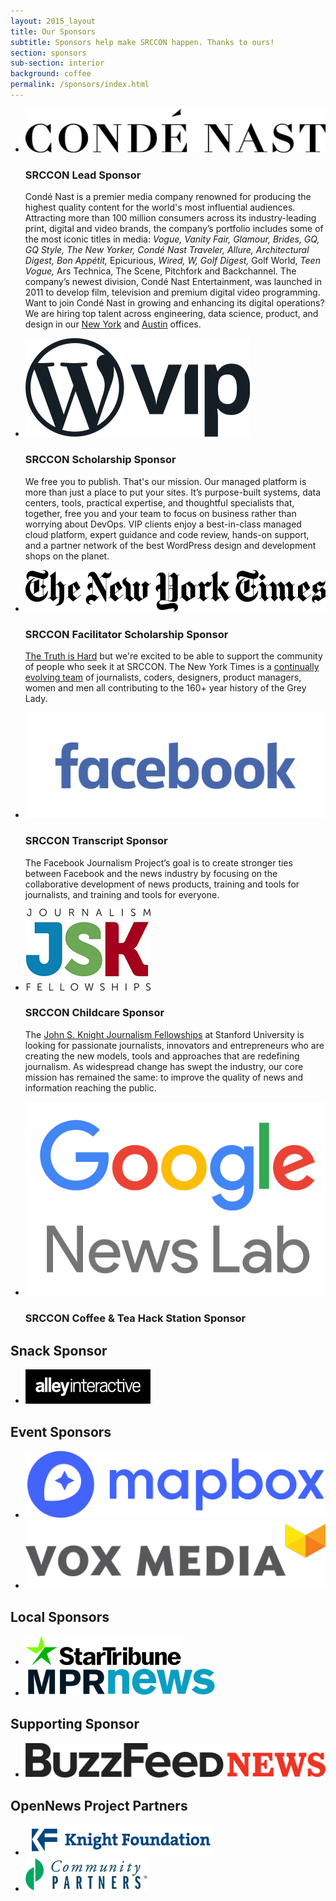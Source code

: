 ```yaml
---
layout: 2015_layout
title: Our Sponsors
subtitle: Sponsors help make SRCCON happen. Thanks to ours!
section: sponsors
sub-section: interior
background: coffee
permalink: /sponsors/index.html
---
```

<div id="sponsorpage">
<ul class="toplevel">

<li><a href="http://www.condenast.com" class="imglink"><img src="/media/img/partners/2017/conde.png"></a>
<h3>SRCCON Lead Sponsor</h3>
<p>Condé Nast is a premier media company renowned for producing the highest quality content for the world's most influential audiences.  Attracting more than 100 million consumers across its industry-leading print, digital and video brands, the company’s portfolio includes some of the most iconic titles in media: <i>Vogue, Vanity Fair, Glamour, Brides, GQ, GQ Style, The New Yorker, Condé Nast Traveler, Allure, Architectural Digest, Bon Appétit,</i> Epicurious, <i>Wired, W, Golf Digest,</i> Golf World, <i>Teen Vogue,</i> Ars Technica, The Scene, Pitchfork and Backchannel.  The company’s newest division, Condé Nast Entertainment, was launched in 2011 to develop film, television and premium digital video programming. Want to join Condé Nast in growing and enhancing its digital operations? We are hiring top talent across engineering, data science, product, and design in our <a href="http://condenast.avature.net/careers/SearchJobsTechnology">New York</a> and <a href="http://www.condenast.com/austin/">Austin</a> offices.
</p></li>

<li class="accessiblitysponsor wordpress"><a href="https://vip.wordpress.com/" class="imglink"><img src="/media/img/partners/2017/WordPressVIP.jpg"></a>
<h3>SRCCON Scholarship Sponsor</h3>
<p>We free you to publish. That's our mission. Our managed platform is more than just a place to put your sites. It’s purpose-built systems, data centers, tools, practical expertise, and thoughtful specialists that, together, free you and your team to focus on business rather than worrying about DevOps. VIP clients enjoy a best-in-class managed cloud platform, expert guidance and code review, hands-on support, and a partner network of the best WordPress design and development shops on the planet.</p></li>

<li class="accessiblitysponsor"><a href="http://www.nytimes.com" class="imglink"><img src="/media/img/partners/2017/NYT.png" class="nyt"></a>
<h3>SRCCON Facilitator Scholarship Sponsor</h3>
<p><a href="https://www.youtube.com/watch?v=gY0Fdz350GE">The Truth is Hard</a> but we're excited to be able to support the community of people who seek it at SRCCON. The New York Times is a <a href="http://www.nytco.com/careers/us-opportunites/">continually evolving team</a> of journalists, coders, designers, product managers, women and men all contributing to the 160+ year history of the Grey Lady.</p></li>

<li class="accessiblitysponsor"><a href="http://facebook.com" class="imglink"><img src="/media/img/partners/2017/Facebook-06-2015-Blue-on-White.jpg" class="nyt"></a>
<h3>SRCCON Transcript Sponsor</h3>
<p>The Facebook Journalism Project’s goal is to create stronger ties between Facebook and the news industry by focusing on the collaborative development of news products, training and tools for journalists, and training and tools for everyone.</p></li>

<li class="accessiblitysponsor"><a href="http://jsk.stanford.edu/" class="imglink"><img src="/media/img/partners/2017/jsk.jpg" class="jsk"></a>
<h3>SRCCON Childcare Sponsor</h3>
<p>The <a href="http://jsk.stanford.edu/">John S. Knight Journalism Fellowships</a> at Stanford University is looking for passionate journalists, innovators and entrepreneurs who are creating the new models, tools and approaches that are redefining journalism. As widespread change has swept the industry, our core mission has remained the same: to improve the quality of news and information reaching the public.</p></li>

<li class="accessiblitysponsor"><a href="https://newslab.withgoogle.com/" class="imglink"><img src="/media/img/partners/2017/news-lab-logo-2.png"></a>
<h3>SRCCON Coffee & Tea Hack Station Sponsor</h3></li>

</ul>

<h2>Snack Sponsor</h2>
<ul class="eventsponsor meals">
    <li class="alley"><a href="http://www.alleyinteractive.com/" class="imglink"><img src="/media/img/partners/2017/alley.jpg"></a></li>
</ul>

<h2>Event Sponsors</h2>
<ul class="eventsponsor">
    <li><a href="https://www.mapbox.com/" class="imglink"><img src="/media/img/partners/2017/mapbox-logo-color.svg"></a></li>
    <li class="djnf"><a href="http://www.voxmedia.com/" class="imglink"><img src="/media/img/partners/2017/vox_media_horiz.png"></a></li>
</ul>

<h2>Local Sponsors</h2>
<ul class="eventsponsor">
    <li><a href="http://www.startribune.com/" class="imglink"><img src="/media/img/partners/2017/StarTrib_Logo_Hor.jpg"></a></li>
    <li class="mprnews"><a href="http://mpr.org" class="imglink"><img src="/media/img/partners/2017/MPRnews_horz2.png"></a></li>
</ul>

<h2>Supporting Sponsor</h2>
<ul class="supportingsponsor">
    <li class="buzzfeed"><a href="https://www.buzzfeed.com" class="imglink"><img src="/media/img/partners/2017/BuzzFeedNews_Color.png"></a></li>
</ul>

<h2>OpenNews Project Partners</h2>
<ul class="supportingsponsor">
    <li class="knightfoundation"><a href="http://www.knightfoundation.org/" class="imglink"><img alt="Knight Foundation" src="/media/img/partners/knight.png"></a></li>
 <li><a href="http://www.communitypartners.org/" class="imglink"><img alt="Community Partners" src="/media/img/partners/CP-Logo.png" /></a></li>
</ul>

</div>

